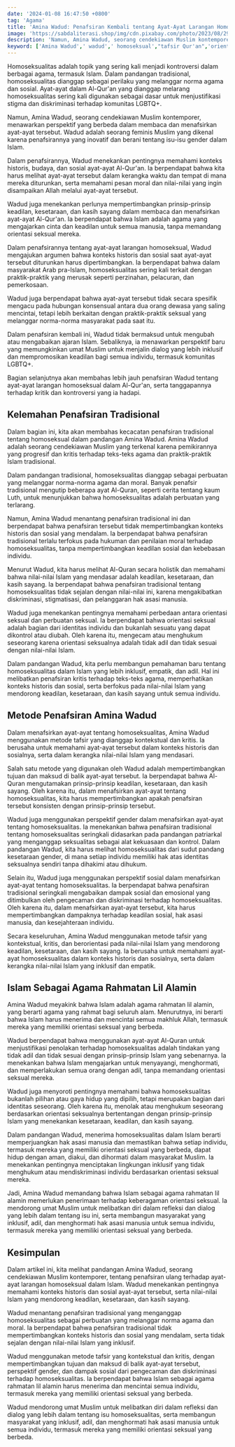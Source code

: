 ```yaml
---
date: '2024-01-08 16:47:50 +0800'
tag: 'Agama'
title: 'Amina Wadud: Penafsiran Kembali tentang Ayat-Ayat Larangan Homoseksual'
image: 'https://sabdaliterasi.shop/img/cdn.pixabay.com/photo/2023/08/29/11/36/ai-generated-8221032_1280.jpg'
description: 'Namun, Amina Wadud, seorang cendekiawan Muslim kontemporer, menawarkan perspektif yang berbeda dalam membaca dan menafsirkan ayat-ayat tersebut.'
keyword: ['Amina Wadud',' wadud',' homoseksual',"tafsir Qur'an",'orientasi seksual']
---
```

<p>Homoseksualitas adalah topik yang sering kali menjadi kontroversi dalam berbagai agama, termasuk Islam. Dalam pandangan tradisional, homoseksualitas dianggap sebagai perilaku yang melanggar norma agama dan sosial. Ayat-ayat dalam Al-Qur'an yang dianggap melarang homoseksualitas sering kali digunakan sebagai dasar untuk menjustifikasi stigma dan diskriminasi terhadap komunitas LGBTQ+.</p><p>Namun, Amina Wadud, seorang cendekiawan Muslim kontemporer, menawarkan perspektif yang berbeda dalam membaca dan menafsirkan ayat-ayat tersebut. Wadud adalah seorang feminis Muslim yang dikenal karena penafsirannya yang inovatif dan berani tentang isu-isu gender dalam Islam.</p><p>Dalam penafsirannya, Wadud menekankan pentingnya memahami konteks historis, budaya, dan sosial ayat-ayat Al-Qur'an. Ia berpendapat bahwa kita harus melihat ayat-ayat tersebut dalam kerangka waktu dan tempat di mana mereka diturunkan, serta memahami pesan moral dan nilai-nilai yang ingin disampaikan Allah melalui ayat-ayat tersebut.</p><p>Wadud juga menekankan perlunya mempertimbangkan prinsip-prinsip keadilan, kesetaraan, dan kasih sayang dalam membaca dan menafsirkan ayat-ayat Al-Qur'an. Ia berpendapat bahwa Islam adalah agama yang mengajarkan cinta dan keadilan untuk semua manusia, tanpa memandang orientasi seksual mereka.</p><p>Dalam penafsirannya tentang ayat-ayat larangan homoseksual, Wadud mengajukan argumen bahwa konteks historis dan sosial saat ayat-ayat tersebut diturunkan harus dipertimbangkan. Ia berpendapat bahwa dalam masyarakat Arab pra-Islam, homoseksualitas sering kali terkait dengan praktik-praktik yang merusak seperti perzinahan, pelacuran, dan pemerkosaan.</p><p>Wadud juga berpendapat bahwa ayat-ayat tersebut tidak secara spesifik mengacu pada hubungan konsensual antara dua orang dewasa yang saling mencintai, tetapi lebih berkaitan dengan praktik-praktik seksual yang melanggar norma-norma masyarakat pada saat itu.</p><p>Dalam penafsiran kembali ini, Wadud tidak bermaksud untuk mengubah atau mengabaikan ajaran Islam. Sebaliknya, ia menawarkan perspektif baru yang memungkinkan umat Muslim untuk menjalin dialog yang lebih inklusif dan mempromosikan keadilan bagi semua individu, termasuk komunitas LGBTQ+.</p><p>Bagian selanjutnya akan membahas lebih jauh penafsiran Wadud tentang ayat-ayat larangan homoseksual dalam Al-Qur'an, serta tanggapannya terhadap kritik dan kontroversi yang ia hadapi.</p><h2>Kelemahan Penafsiran Tradisional</h2><p>Dalam bagian ini, kita akan membahas kecacatan penafsiran tradisional tentang homoseksual dalam pandangan Amina Wadud. Amina Wadud adalah seorang cendekiawan Muslim yang terkenal karena pemikirannya yang progresif dan kritis terhadap teks-teks agama dan praktik-praktik Islam tradisional.</p><p>Dalam pandangan tradisional, homoseksualitas dianggap sebagai perbuatan yang melanggar norma-norma agama dan moral. Banyak penafsir tradisional mengutip beberapa ayat Al-Quran, seperti cerita tentang kaum Luth, untuk menunjukkan bahwa homoseksualitas adalah perbuatan yang terlarang.</p><p>Namun, Amina Wadud menantang penafsiran tradisional ini dan berpendapat bahwa penafsiran tersebut tidak mempertimbangkan konteks historis dan sosial yang mendalam. Ia berpendapat bahwa penafsiran tradisional terlalu terfokus pada hukuman dan penilaian moral terhadap homoseksualitas, tanpa mempertimbangkan keadilan sosial dan kebebasan individu.</p><p>Menurut Wadud, kita harus melihat Al-Quran secara holistik dan memahami bahwa nilai-nilai Islam yang mendasar adalah keadilan, kesetaraan, dan kasih sayang. Ia berpendapat bahwa penafsiran tradisional tentang homoseksualitas tidak sejalan dengan nilai-nilai ini, karena mengakibatkan diskriminasi, stigmatisasi, dan pelanggaran hak asasi manusia.</p><p>Wadud juga menekankan pentingnya memahami perbedaan antara orientasi seksual dan perbuatan seksual. Ia berpendapat bahwa orientasi seksual adalah bagian dari identitas individu dan bukanlah sesuatu yang dapat dikontrol atau diubah. Oleh karena itu, mengecam atau menghukum seseorang karena orientasi seksualnya adalah tidak adil dan tidak sesuai dengan nilai-nilai Islam.</p><p>Dalam pandangan Wadud, kita perlu membangun pemahaman baru tentang homoseksualitas dalam Islam yang lebih inklusif, empatik, dan adil. Hal ini melibatkan penafsiran kritis terhadap teks-teks agama, memperhatikan konteks historis dan sosial, serta berfokus pada nilai-nilai Islam yang mendorong keadilan, kesetaraan, dan kasih sayang untuk semua individu.</p><h2>Metode Penafsiran Amina Wadud</h2><p>Dalam menafsirkan ayat-ayat tentang homoseksualitas, Amina Wadud menggunakan metode tafsir yang dianggap kontekstual dan kritis. Ia berusaha untuk memahami ayat-ayat tersebut dalam konteks historis dan sosialnya, serta dalam kerangka nilai-nilai Islam yang mendasari.</p><p>Salah satu metode yang digunakan oleh Wadud adalah mempertimbangkan tujuan dan maksud di balik ayat-ayat tersebut. Ia berpendapat bahwa Al-Quran mengutamakan prinsip-prinsip keadilan, kesetaraan, dan kasih sayang. Oleh karena itu, dalam menafsirkan ayat-ayat tentang homoseksualitas, kita harus mempertimbangkan apakah penafsiran tersebut konsisten dengan prinsip-prinsip tersebut.</p><p>Wadud juga menggunakan perspektif gender dalam menafsirkan ayat-ayat tentang homoseksualitas. Ia menekankan bahwa penafsiran tradisional tentang homoseksualitas seringkali didasarkan pada pandangan patriarkal yang menganggap seksualitas sebagai alat kekuasaan dan kontrol. Dalam pandangan Wadud, kita harus melihat homoseksualitas dari sudut pandang kesetaraan gender, di mana setiap individu memiliki hak atas identitas seksualnya sendiri tanpa dihakimi atau dihukum.</p><p>Selain itu, Wadud juga menggunakan perspektif sosial dalam menafsirkan ayat-ayat tentang homoseksualitas. Ia berpendapat bahwa penafsiran tradisional seringkali mengabaikan dampak sosial dan emosional yang ditimbulkan oleh pengecaman dan diskriminasi terhadap homoseksualitas. Oleh karena itu, dalam menafsirkan ayat-ayat tersebut, kita harus mempertimbangkan dampaknya terhadap keadilan sosial, hak asasi manusia, dan kesejahteraan individu.</p><p>Secara keseluruhan, Amina Wadud menggunakan metode tafsir yang kontekstual, kritis, dan berorientasi pada nilai-nilai Islam yang mendorong keadilan, kesetaraan, dan kasih sayang. Ia berusaha untuk memahami ayat-ayat homoseksualitas dalam konteks historis dan sosialnya, serta dalam kerangka nilai-nilai Islam yang inklusif dan empatik.</p><h2>Islam Sebagai Agama Rahmatan Lil Alamin</h2><p>Amina Wadud meyakink bahwa Islam adalah agama rahmatan lil alamin, yang berarti agama yang rahmat bagi seluruh alam. Menurutnya, ini berarti bahwa Islam harus menerima dan mencintai semua makhluk Allah, termasuk mereka yang memiliki orientasi seksual yang berbeda.</p><p>Wadud berpendapat bahwa menggunakan ayat-ayat Al-Quran untuk menjustifikasi penolakan terhadap homoseksualitas adalah tindakan yang tidak adil dan tidak sesuai dengan prinsip-prinsip Islam yang sebenarnya. Ia menekankan bahwa Islam mengajarkan untuk menyayangi, menghormati, dan memperlakukan semua orang dengan adil, tanpa memandang orientasi seksual mereka.</p><p>Wadud juga menyoroti pentingnya memahami bahwa homoseksualitas bukanlah pilihan atau gaya hidup yang dipilih, tetapi merupakan bagian dari identitas seseorang. Oleh karena itu, menolak atau menghukum seseorang berdasarkan orientasi seksualnya bertentangan dengan prinsip-prinsip Islam yang menekankan kesetaraan, keadilan, dan kasih sayang.</p><p>Dalam pandangan Wadud, menerima homoseksualitas dalam Islam berarti memperjuangkan hak asasi manusia dan memastikan bahwa setiap individu, termasuk mereka yang memiliki orientasi seksual yang berbeda, dapat hidup dengan aman, diakui, dan dihormati dalam masyarakat Muslim. Ia menekankan pentingnya menciptakan lingkungan inklusif yang tidak menghukum atau mendiskriminasi individu berdasarkan orientasi seksual mereka.</p><p>Jadi, Amina Wadud memandang bahwa Islam sebagai agama rahmatan lil alamin memerlukan penerimaan terhadap keberagaman orientasi seksual. Ia mendorong umat Muslim untuk melibatkan diri dalam refleksi dan dialog yang lebih dalam tentang isu ini, serta membangun masyarakat yang inklusif, adil, dan menghormati hak asasi manusia untuk semua individu, termasuk mereka yang memiliki orientasi seksual yang berbeda.</p><h2>Kesimpulan</h2><p>Dalam artikel ini, kita melihat pandangan Amina Wadud, seorang cendekiawan Muslim kontemporer, tentang penafsiran ulang terhadap ayat-ayat larangan homoseksual dalam Islam. Wadud menekankan pentingnya memahami konteks historis dan sosial ayat-ayat tersebut, serta nilai-nilai Islam yang mendorong keadilan, kesetaraan, dan kasih sayang.</p><p>Wadud menantang penafsiran tradisional yang menganggap homoseksualitas sebagai perbuatan yang melanggar norma agama dan moral. Ia berpendapat bahwa penafsiran tradisional tidak mempertimbangkan konteks historis dan sosial yang mendalam, serta tidak sejalan dengan nilai-nilai Islam yang inklusif.</p><p>Wadud menggunakan metode tafsir yang kontekstual dan kritis, dengan mempertimbangkan tujuan dan maksud di balik ayat-ayat tersebut, perspektif gender, dan dampak sosial dari pengecaman dan diskriminasi terhadap homoseksualitas. Ia berpendapat bahwa Islam sebagai agama rahmatan lil alamin harus menerima dan mencintai semua individu, termasuk mereka yang memiliki orientasi seksual yang berbeda.</p><p>Wadud mendorong umat Muslim untuk melibatkan diri dalam refleksi dan dialog yang lebih dalam tentang isu homoseksualitas, serta membangun masyarakat yang inklusif, adil, dan menghormati hak asasi manusia untuk semua individu, termasuk mereka yang memiliki orientasi seksual yang berbeda.</p>
